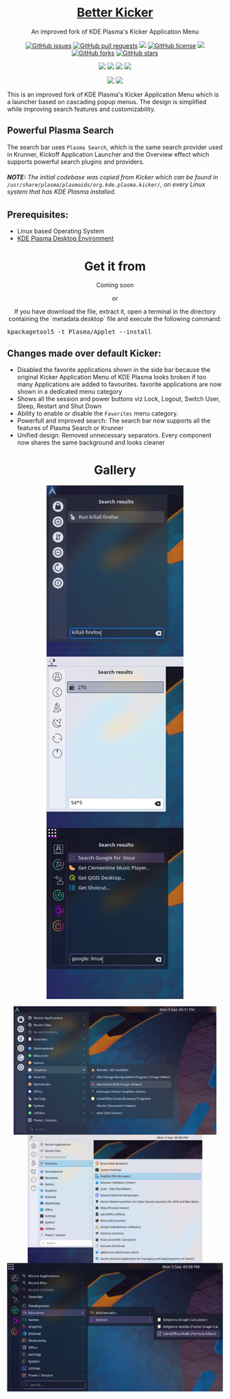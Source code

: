 <p align="center">
 <a href="https://himdek.com/Simple-Kickoff-for-Plasma/"><h1 align="center">Better Kicker</h1></a>
 <p align="center">An improved fork of KDE Plasma's Kicker Application Menu</p>
</p>

<p class="buttons" align="center">
 <a href="https://github.com/HimDek/Better-Kicker-for-Plasma/issues"><img alt="GitHub issues" src="https://img.shields.io/github/issues/HimDek/Better-Kicker-for-Plasma?style=flat-square"></a>
 <a href="https://github.com/HimDek/Better-Kicker-for-Plasma/pulls"><img alt="GitHub pull requests" src="https://img.shields.io/github/issues-pr/himdek/Better-Kicker-for-Plasma?style=flat-square"></a>
 <a href="https://github.com/HimDek/Better-Kicker-for-Plasma/"><img src="https://img.shields.io/badge/GitHub-View%20sourcecode-blue?style=flat-square&logo=github&color=blueviolet" /></a>
 <a href="https://github.com/HimDek/Better-Kicker-for-Plasma/blob/master/LICENSE.md"><img alt="GitHub license" src="https://img.shields.io/github/license/HimDek/Better-Kicker-for-Plasma?style=flat-square"></a>
 <a href="https://github.com/HimDek/Better-Kicker-for-Plasma/actions/workflows/pages/pages-build-deployment/"><img src="https://img.shields.io/github/deployments/HimDek/Better-Kicker-for-Plasma/github-pages?label=WebPage%20build%20status&logo=InternetExplorer&style=flat-square" /></a>
 <a href="https://github.com/HimDek/Better-Kicker-for-Plasma/network"><img alt="GitHub forks" src="https://img.shields.io/github/forks/HimDek/Better-Kicker-for-Plasma?style=flat-square"></a>
 <a href="https://github.com/HimDek/Better-Kicker-for-Plasma/stargazers"><img alt="GitHub stars" src="https://img.shields.io/github/stars/HimDek/Better-Kicker-for-Plasma?style=flat-square"></a>
</p>

<p class="buttons" align="center">
  <a href="#gallery"><img src="https://img.shields.io/badge/View%20Screenshots-blueviolet?style=for-the-badge" /></a>
  <a href="https://himdek.com/?tab=donate"><img src="https://img.shields.io/badge/Donate-Support%20me-green?style=for-the-badge&logo=Razorpay" /></a> 
  <a href="https://himdek.com/Better-Kicker-for-Plasma/"><img class="invisible" src="https://img.shields.io/badge/himdek.com-View%20in%20Website-blue?style=for-the-badge&logo=Internet-Explorer&color=blue" /></a>
  <a href="#prerequisites"><img src="https://img.shields.io/badge/Install-green?style=for-the-badge" /></a>
</p>

<p class="buttons" align="center">
  <a href="#powerful-plasma-search"><img src="https://img.shields.io/badge/Powerful%20Plasma%20Search-blue?style=for-the-badge" /></a>
  <a href="#changes-made-over-default-kickoff"><img src="https://img.shields.io/badge/Differenciation%20from%20Kickoff-orange?style=for-the-badge" /></a>
</p>

This is an improved fork of KDE Plasma's Kicker Application Menu which is a launcher based on cascading popup menus. The design is simplified while improving search features and customizability.

## Powerful Plasma Search

The search bar uses `Plasma Search`, which is the same search provider used in Krunner, Kickoff Application Launcher and the Overview effect which supports powerful search plugins and providers.

###### **NOTE:** The initial codebase was copied from Kicker which can be found in `/usr/share/plasma/plasmoids/org.kde.plasma.kicker/`, on every Linux system that has KDE Plasma installed.

## Prerequisites:

* Linux based Operating System
* [KDE Plasma Desktop Environment](https://kde.org/plasma-desktop/)

<h1 align="center">Get it from</h1>

<p align="center">Coming soon</p>

<p align="center">or</p>

<p align="center">If you have download the file, extract it, open a terminal in the directory containing the `metadata.desktop` file and execute the following command:</p>

<p align="center">
  <pre>kpackagetool5 -t Plasma/Applet --install</pre>
</p>

## Changes made over default Kicker:

* Disabled the favorite applications shown in the side bar because the original Kicker Application Menu of KDE Plasma looks broken if too many Applications are added to favourites. favorite applications are now shown in a dedicated menu category
* Shows all the session and power buttons viz Lock, Logout, Switch User, Sleep, Restart and Shut Down
* Ability to enable or disable the `Favorites` menu category.
* Powerfull and improved search: The search bar now supports all the features of Plasma Search or Krunner
* Unified design: Removed unnecessary separators. Every component now shares the same background and looks cleaner

<h1 id="gallery" align="center">Gallery</h1>

<p align="center">
<img height="400px" src="assets/20220905_172656_Nodic_Run_Command.png" align="center"/>
<img height="400px" src="assets/20220905_172709_Breeze_Calculator.png" align="center"/>
<img height="400px" src="assets/20220905_172717_Sweet_Web_Search.png" align="center"/>
<br /><br />
<img height="300px" src="assets/20220905_172732_Nordic.png" align="center"/>
<img height="300px" src="assets/20220905_172756_Breeze_Favorites.png" align="center"/>
<img height="300px" src="assets/20220905_172801_Sweet_Icons.png" align="center"/>
</p>
